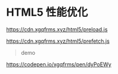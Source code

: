 # HTML5 性能优化

https://cdn.xgqfrms.xyz/html5/preload.js

https://cdn.xgqfrms.xyz/html5/prefetch.js

> demo

https://codepen.io/xgqfrms/pen/dyPoEWy

